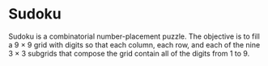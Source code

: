 # Sudoku
Sudoku is a combinatorial number-placement puzzle. The objective is to fill a 9 × 9 grid with digits so that each column, each row, and each of the nine 3 × 3 subgrids that compose the grid contain all of the digits from 1 to 9.
